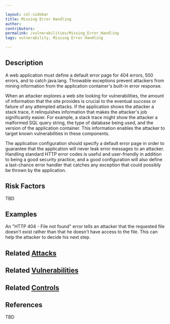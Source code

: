 ```yaml
---

layout: col-sidebar
title: Missing Error Handling
author: 
contributors: 
permalink: /vulnerabilities/Missing_Error_Handling
tags: vulnerability, Missing Error Handling

---
```


## Description

A web application must define a default error page for 404 errors, 500 errors, and to catch java.lang. Throwable exceptions prevent attackers from mining information from the application container's built-in error response.

When an attacker explores a web site looking for vulnerabilities, the amount of information that the site provides is crucial to the eventual success or failure of any attempted attacks. If the application shows the attacker a stack trace, it relinquishes information that makes the attacker's job significantly easier. For example, a stack trace might show the attacker a malformed SQL query string, the type of database being used, and the version of the application container. This information enables the attacker to target known vulnerabilities in these components.

The application configuration should specify a default error page in order to guarantee that the application will never leak error messages to an attacker. Handling standard HTTP error codes is useful and user-friendly in addition to being a good security practice, and a good configuration will also define a last-chance error handler that catches any exception that could possibly be thrown by the application.

## Risk Factors

TBD

## Examples

An "HTTP 404 - File not found" error tells an attacker that the requested file doesn't exist rather than that he doesn't have access to the file. This can help the attacker to decide his next step.

## Related [Attacks](../attacks/)

## Related [Vulnerabilities](../vulnerabilities/)

## Related [Controls](../controls/)

## References

TBD